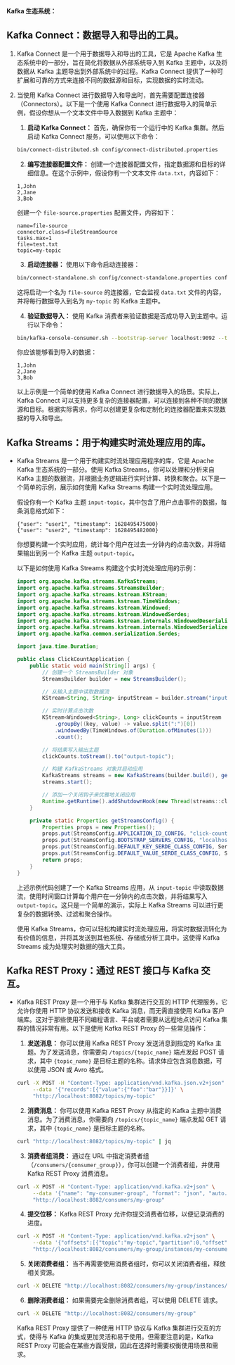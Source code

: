 **Kafka 生态系统：**

## Kafka Connect：数据导入和导出的工具。

1. Kafka Connect 是一个用于数据导入和导出的工具，它是 Apache Kafka 生态系统中的一部分，旨在简化将数据从外部系统导入到 Kafka 主题中，以及将数据从 Kafka 主题导出到外部系统中的过程。Kafka Connect 提供了一种可扩展和可靠的方式来连接不同的数据源和目标，实现数据的实时流动。

2. 当使用 Kafka Connect 进行数据导入和导出时，首先需要配置连接器（Connectors）。以下是一个使用 Kafka Connect 进行数据导入的简单示例，假设你想从一个文本文件中导入数据到 Kafka 主题中：

   1. **启动 Kafka Connect：** 首先，确保你有一个运行中的 Kafka 集群。然后启动 Kafka Connect 服务，可以使用以下命令：

   ```bash
   bin/connect-distributed.sh config/connect-distributed.properties
   ```

   2. **编写连接器配置文件：** 创建一个连接器配置文件，指定数据源和目标的详细信息。在这个示例中，假设你有一个文本文件 `data.txt`，内容如下：

   ```
   1,John
   2,Jane
   3,Bob
   ```

   创建一个 `file-source.properties` 配置文件，内容如下：

   ```properties
   name=file-source
   connector.class=FileStreamSource
   tasks.max=1
   file=test.txt
   topic=my-topic
   ```

   3. **启动连接器：** 使用以下命令启动连接器：

   ```bash
   bin/connect-standalone.sh config/connect-standalone.properties config/file-source.properties
   ```

   这将启动一个名为 `file-source` 的连接器，它会监视 `data.txt` 文件的内容，并将每行数据导入到名为 `my-topic` 的 Kafka 主题中。

   4. **验证数据导入：** 使用 Kafka 消费者来验证数据是否成功导入到主题中。运行以下命令：

   ```bash
   bin/kafka-console-consumer.sh --bootstrap-server localhost:9092 --topic my-topic --from-beginning
   ```

   你应该能够看到导入的数据：

   ```
   1,John
   2,Jane
   3,Bob
   ```

   以上示例是一个简单的使用 Kafka Connect 进行数据导入的场景。实际上，Kafka Connect 可以支持更多复杂的连接器配置，可以连接到各种不同的数据源和目标。根据实际需求，你可以创建更复杂和定制化的连接器配置来实现数据的导入和导出。

## Kafka Streams：用于构建实时流处理应用的库。

- Kafka Streams 是一个用于构建实时流处理应用程序的库，它是 Apache Kafka 生态系统的一部分。使用 Kafka Streams，你可以处理和分析来自 Kafka 主题的数据流，并根据业务逻辑进行实时计算、转换和聚合。以下是一个简单的示例，展示如何使用 Kafka Streams 构建一个实时流处理应用。

  假设你有一个 Kafka 主题 `input-topic`，其中包含了用户点击事件的数据，每条消息格式如下：

  ```
  {"user": "user1", "timestamp": 1628495475000}
  {"user": "user2", "timestamp": 1628495482000}
  ```

  你想要构建一个实时应用，统计每个用户在过去一分钟内的点击次数，并将结果输出到另一个 Kafka 主题 `output-topic`。

  以下是如何使用 Kafka Streams 构建这个实时流处理应用的示例：

  ```java
  import org.apache.kafka.streams.KafkaStreams;
  import org.apache.kafka.streams.StreamsBuilder;
  import org.apache.kafka.streams.kstream.KStream;
  import org.apache.kafka.streams.kstream.TimeWindows;
  import org.apache.kafka.streams.kstream.Windowed;
  import org.apache.kafka.streams.kstream.WindowedSerdes;
  import org.apache.kafka.streams.kstream.internals.WindowedDeserializer;
  import org.apache.kafka.streams.kstream.internals.WindowedSerializer;
  import org.apache.kafka.common.serialization.Serdes;
  
  import java.time.Duration;
  
  public class ClickCountApplication {
      public static void main(String[] args) {
          // 创建一个 StreamsBuilder 对象
          StreamsBuilder builder = new StreamsBuilder();
  
          // 从输入主题中读取数据流
          KStream<String, String> inputStream = builder.stream("input-topic");
  
          // 实时计算点击次数
          KStream<Windowed<String>, Long> clickCounts = inputStream
              .groupBy((key, value) -> value.split(":")[0])
              .windowedBy(TimeWindows.of(Duration.ofMinutes(1)))
              .count();
  
          // 将结果写入输出主题
          clickCounts.toStream().to("output-topic");
  
          // 构建 KafkaStreams 对象并启动应用
          KafkaStreams streams = new KafkaStreams(builder.build(), getStreamsConfig());
          streams.start();
  
          // 添加一个关闭钩子来优雅地关闭应用
          Runtime.getRuntime().addShutdownHook(new Thread(streams::close));
      }
  
      private static Properties getStreamsConfig() {
          Properties props = new Properties();
          props.put(StreamsConfig.APPLICATION_ID_CONFIG, "click-count-app");
          props.put(StreamsConfig.BOOTSTRAP_SERVERS_CONFIG, "localhost:9092");
          props.put(StreamsConfig.DEFAULT_KEY_SERDE_CLASS_CONFIG, Serdes.String().getClass());
          props.put(StreamsConfig.DEFAULT_VALUE_SERDE_CLASS_CONFIG, Serdes.String().getClass());
          return props;
      }
  }
  ```

  上述示例代码创建了一个 Kafka Streams 应用，从 `input-topic` 中读取数据流，使用时间窗口计算每个用户在一分钟内的点击次数，并将结果写入 `output-topic`。这只是一个简单的演示，实际上 Kafka Streams 可以进行更复杂的数据转换、过滤和聚合操作。

  使用 Kafka Streams，你可以轻松构建实时流处理应用，将实时数据流转化为有价值的信息，并将其发送到其他系统、存储或分析工具中。这使得 Kafka Streams 成为处理实时数据的强大工具。

## Kafka REST Proxy：通过 REST 接口与 Kafka 交互。

- Kafka REST Proxy 是一个用于与 Kafka 集群进行交互的 HTTP 代理服务，它允许你使用 HTTP 协议发送和接收 Kafka 消息，而无需直接使用 Kafka 客户端库。这对于那些使用不同编程语言、平台或者需要从远程地点访问 Kafka 集群的情况非常有用。以下是使用 Kafka REST Proxy 的一些常见操作：

  1. **发送消息：** 你可以使用 Kafka REST Proxy 发送消息到指定的 Kafka 主题。为了发送消息，你需要向 `/topics/{topic_name}` 端点发起 POST 请求，其中 `{topic_name}` 是目标主题的名称。请求体应包含消息数据，可以使用 JSON 或 Avro 格式。

  ```bash
  curl -X POST -H "Content-Type: application/vnd.kafka.json.v2+json" \
       --data '{"records":[{"value":{"foo":"bar"}}]}' \
       "http://localhost:8082/topics/my-topic"
  ```

  2. **消费消息：** 你可以使用 Kafka REST Proxy 从指定的 Kafka 主题中消费消息。为了消费消息，你需要向 `/topics/{topic_name}` 端点发起 GET 请求，其中 `{topic_name}` 是目标主题的名称。

  ```bash
  curl "http://localhost:8082/topics/my-topic" | jq
  ```

  3. **消费者组消费：** 通过在 URL 中指定消费者组（`/consumers/{consumer_group}`），你可以创建一个消费者组，并使用 Kafka REST Proxy 消费消息。

  ```bash
  curl -X POST -H "Content-Type: application/vnd.kafka.v2+json" \
       --data '{"name": "my-consumer-group", "format": "json", "auto.offset.reset": "earliest"}' \
       "http://localhost:8082/consumers/my-group"
  ```

  4. **提交位移：** Kafka REST Proxy 允许你提交消费者位移，以便记录消费的进度。

  ```bash
  curl -X POST -H "Content-Type: application/vnd.kafka.v2+json" \
       --data '{"offsets":[{"topic":"my-topic","partition":0,"offset":42}]}' \
       "http://localhost:8082/consumers/my-group/instances/my-consumer/offsets"
  ```

  5. **关闭消费者组：** 当不再需要使用消费者组时，你可以关闭消费者组，释放相关资源。

  ```bash
  curl -X DELETE "http://localhost:8082/consumers/my-group/instances/my-consumer"
  ```

  6. **删除消费者组：** 如果需要完全删除消费者组，可以使用 DELETE 请求。

  ```bash
  curl -X DELETE "http://localhost:8082/consumers/my-group"
  ```

  Kafka REST Proxy 提供了一种使用 HTTP 协议与 Kafka 集群进行交互的方式，使得与 Kafka 的集成更加灵活和易于使用。但需要注意的是，Kafka REST Proxy 可能会在某些方面受限，因此在选择时需要权衡使用场景和需求。